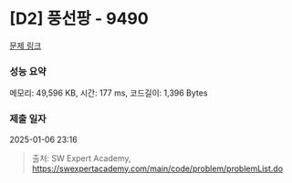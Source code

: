 # [D2] 풍선팡 - 9490 

[문제 링크](https://swexpertacademy.com/main/code/problem/problemDetail.do?contestProbId=AXAerAPaVXMDFARP) 

### 성능 요약

메모리: 49,596 KB, 시간: 177 ms, 코드길이: 1,396 Bytes

### 제출 일자

2025-01-06 23:16



> 출처: SW Expert Academy, https://swexpertacademy.com/main/code/problem/problemList.do